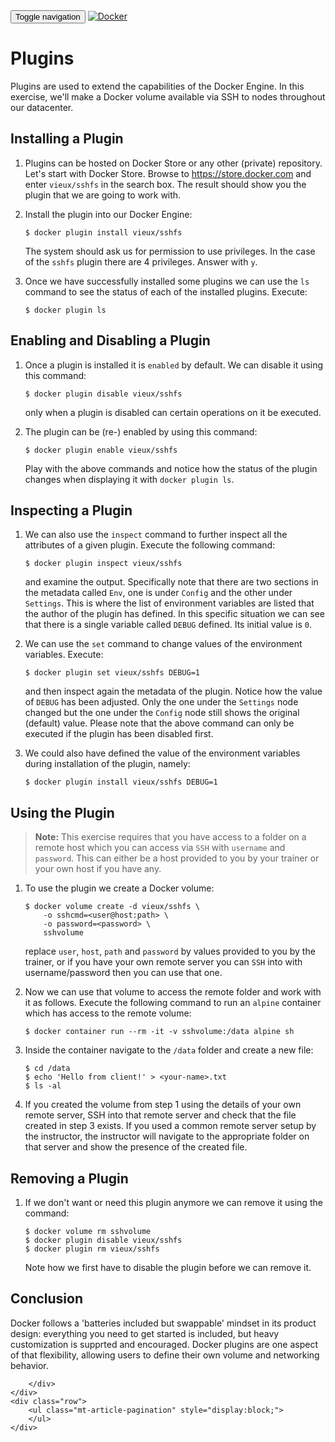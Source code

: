 <html>
<head>
    <title></title>
    <link href='https://maxcdn.bootstrapcdn.com/bootstrap/3.3.7/css/bootstrap.min.css' rel='stylesheet' integrity='sha384-BVYiiSIFeK1dGmJRAkycuHAHRg32OmUcww7on3RYdg4Va+PmSTsz/K68vbdEjh4u' crossorigin='anonymous'>
    <link href="../../app.css" rel="stylesheet" >
</head>
<body>
    <nav class="navbar navbar-default">
    <div class="container">
        <!-- Brand and toggle get grouped for better mobile display -->
        <div class="navbar-header">
        <button type="button" class="navbar-toggle collapsed" data-toggle="collapse" data-target="#bs-example-navbar-collapse-1" aria-expanded="false">
            <span class="sr-only">Toggle navigation</span>
            <span class="icon-bar"></span>
            <span class="icon-bar"></span>
            <span class="icon-bar"></span>
        </button>
        <a class="navbar-brand" href="../../index.html"><img class="logo" src="https://www.docker.com/sites/all/themes/docker/assets/images/brand-full.svg" alt="Docker" title="Docker"/></a>
        </div>
    </div><!-- /.container-fluid -->
    </nav>
    <div class="container">
    <div class="row">
        <h1></h1>
        <div class="content">
            <h1 id="plugins">Plugins</h1>
<p>Plugins are used to extend the capabilities of the Docker Engine. In this exercise, we&#39;ll make a Docker volume available via SSH to nodes throughout our datacenter.</p>
<h2 id="installing-a-plugin">Installing a Plugin</h2>
<ol>
<li><p>Plugins can be hosted on Docker Store or any other (private) repository. Let&#39;s start with Docker Store. Browse to <a href="https://store.docker.com">https://store.docker.com</a> and enter <code>vieux/sshfs</code> in the search box. The result should show you the plugin that we are going to work with.</p>
</li>
<li><p>Install the plugin into our Docker Engine:</p>
<pre><code class="lang-bash">$ docker plugin install vieux/sshfs
</code></pre>
<p>The system should ask us for permission to use privileges. In the case of the <code>sshfs</code> plugin there are 4 privileges. Answer with <code>y</code>.</p>
</li>
<li><p>Once we have successfully installed some plugins we can use the <code>ls</code> command to see the status of each of the installed plugins. Execute:</p>
<pre><code class="lang-bash">$ docker plugin ls
</code></pre>
</li>
</ol>
<h2 id="enabling-and-disabling-a-plugin">Enabling and Disabling a Plugin</h2>
<ol>
<li><p>Once a plugin is installed it is <code>enabled</code> by default. We can disable it using this command:</p>
<pre><code class="lang-bash">$ docker plugin disable vieux/sshfs
</code></pre>
<p>only when a plugin is disabled can certain operations on it be executed.</p>
</li>
<li><p>The plugin can be (re-) enabled by using this command:</p>
<pre><code class="lang-bash">$ docker plugin enable vieux/sshfs
</code></pre>
<p>Play with the above commands and notice how the status of the plugin changes when displaying it with <code>docker plugin ls</code>.</p>
</li>
</ol>
<h2 id="inspecting-a-plugin">Inspecting a Plugin</h2>
<ol>
<li><p>We can also use the <code>inspect</code> command to further inspect all the attributes of a given plugin. Execute the following command:</p>
<pre><code class="lang-bash">$ docker plugin inspect vieux/sshfs
</code></pre>
<p>and examine the output. Specifically note that there are two sections in the metadata called <code>Env</code>, one is under <code>Config</code> and the other under <code>Settings</code>. This is where the list of environment variables are listed that the author of the plugin has defined. In this specific situation we can see that there is a single variable called <code>DEBUG</code> defined. Its initial value is <code>0</code>.</p>
</li>
<li><p>We can use the <code>set</code> command to change values of the environment variables. Execute:</p>
<pre><code class="lang-bash">$ docker plugin set vieux/sshfs DEBUG=1
</code></pre>
<p>and then inspect again the metadata of the plugin. Notice how the value of <code>DEBUG</code> has been adjusted. Only the one under the <code>Settings</code> node changed but the one under the <code>Config</code> node still shows the original (default) value. Please note that the above command can only be executed if the plugin has been disabled first.</p>
</li>
<li><p>We could also have defined the value of the environment variables during installation of the plugin, namely:</p>
<pre><code class="lang-bash">$ docker plugin install vieux/sshfs DEBUG=1
</code></pre>
</li>
</ol>
<h2 id="using-the-plugin">Using the Plugin</h2>
<blockquote>
<p><strong>Note:</strong> This exercise requires that you have access to a folder on a remote host which you can access via <code>SSH</code> with <code>username</code> and <code>password</code>. This can either be a host provided to you by your trainer or your own host if you have any.</p>
</blockquote>
<ol>
<li><p>To use the plugin we create a Docker volume:</p>
<pre><code class="lang-bash">$ docker volume create -d vieux/sshfs \
    -o sshcmd=&lt;user@host:path&gt; \
    -o password=&lt;password&gt; \
    sshvolume
</code></pre>
<p>replace <code>user</code>, <code>host</code>, <code>path</code> and <code>password</code> by values provided to you by the trainer, or if you have your own remote server you can <code>SSH</code> into with username/password then you can use that one.</p>
</li>
<li><p>Now we can use that volume to access the remote folder and work with it as follows. Execute the following command to run an <code>alpine</code> container which has access to the remote volume:</p>
<pre><code class="lang-bash">$ docker container run --rm -it -v sshvolume:/data alpine sh
</code></pre>
</li>
<li><p>Inside the container navigate to the <code>/data</code> folder and create a new file:</p>
<pre><code class="lang-bash">$ cd /data
$ echo &#39;Hello from client!&#39; &gt; &lt;your-name&gt;.txt
$ ls -al
</code></pre>
</li>
<li><p>If you created the volume from step 1 using the details of your own remote server, SSH into that remote server and check that the file created in step 3 exists. If you used a common remote server setup by the instructor, the instructor will navigate to the appropriate folder on that server and show the presence of the created file.</p>
</li>
</ol>
<h2 id="removing-a-plugin">Removing a Plugin</h2>
<ol>
<li><p>If we don&#39;t want or need this plugin anymore we can remove it using the command:</p>
<pre><code class="lang-bash">$ docker volume rm sshvolume
$ docker plugin disable vieux/sshfs
$ docker plugin rm vieux/sshfs
</code></pre>
<p>Note how we first have to disable the plugin before we can remove it.</p>
</li>
</ol>
<h2 id="conclusion">Conclusion</h2>
<p>Docker follows a &#39;batteries included but swappable&#39; mindset in its product design: everything you need to get started is included, but heavy customization is supprted and encouraged. Docker plugins are one aspect of that flexibility, allowing users to define their own volume and networking behavior.</p>

        </div>        
    </div>
    <div class="row">
        <ul class="mt-article-pagination" style="display:block;">
        </ul>
    </div>
</div>
    <div class="footer"></div>
</body>